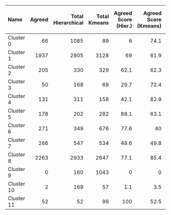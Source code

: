| Name       |   Agreed |   Total Hierarchical |   Total Kmeans |   Agreed Score (Hier.) |   Agreed Score (Kmeans) |   Total in either model |   Total Score (Hier.) |   Total Score (Kmeans) | Dominant     |
|:-----------|---------:|---------------------:|---------------:|-----------------------:|------------------------:|------------------------:|----------------------:|-----------------------:|:-------------|
| Cluster 0  |       66 |                 1085 |             89 |                    6   |                    74.1 |                    1108 |                  97.9 |                    8   | Kmeans       |
| Cluster 1  |     1937 |                 2805 |           3128 |                   69   |                    61.9 |                    3996 |                  70.1 |                   78.2 | Hierarchical |
| Cluster 2  |      205 |                  330 |            329 |                   62.1 |                    62.3 |                     454 |                  72.6 |                   72.4 | Kmeans       |
| Cluster 3  |       50 |                  168 |             69 |                   29.7 |                    72.4 |                     187 |                  89.8 |                   36.8 | Kmeans       |
| Cluster 4  |      131 |                  311 |            158 |                   42.1 |                    82.9 |                     338 |                  92   |                   46.7 | Kmeans       |
| Cluster 5  |      178 |                  202 |            282 |                   88.1 |                    63.1 |                     306 |                  66   |                   92.1 | Hierarchical |
| Cluster 6  |      271 |                  349 |            676 |                   77.6 |                    40   |                     754 |                  46.2 |                   89.6 | Hierarchical |
| Cluster 7  |      266 |                  547 |            534 |                   48.6 |                    49.8 |                     815 |                  67.1 |                   65.5 | Kmeans       |
| Cluster 8  |     2263 |                 2933 |           2647 |                   77.1 |                    85.4 |                    3317 |                  88.4 |                   79.8 | Kmeans       |
| Cluster 9  |        0 |                  160 |           1043 |                    0   |                     0   |                    1203 |                  13.3 |                   86.6 | Hierarchical |
| Cluster 10 |        2 |                  169 |             57 |                    1.1 |                     3.5 |                     224 |                  75.4 |                   25.4 | Kmeans       |
| Cluster 11 |       52 |                   52 |             99 |                  100   |                    52.5 |                      99 |                  52.5 |                  100   | Hierarchical |